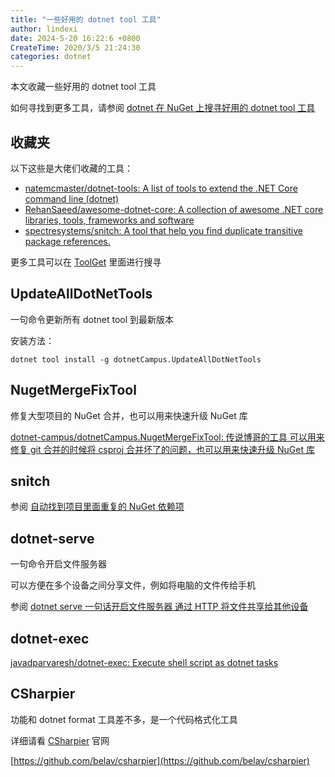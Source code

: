 ```yaml
---
title: "一些好用的 dotnet tool 工具"
author: lindexi
date: 2024-5-20 16:22:6 +0800
CreateTime: 2020/3/5 21:24:30
categories: dotnet
---
```


本文收藏一些好用的 dotnet tool 工具

<!--more-->


<!-- CreateTime:2020/3/5 21:24:30 -->

如何寻找到更多工具，请参阅 [dotnet 在 NuGet 上搜寻好用的 dotnet tool 工具](https://blog.lindexi.com/post/dotnet-%E5%9C%A8-NuGet-%E4%B8%8A%E6%90%9C%E5%AF%BB%E5%A5%BD%E7%94%A8%E7%9A%84-dotnet-tool-%E5%B7%A5%E5%85%B7.html )

## 收藏夹

以下这些是大佬们收藏的工具：

- [natemcmaster/dotnet-tools: A list of tools to extend the .NET Core command line (dotnet)](https://github.com/natemcmaster/dotnet-tools)
- [RehanSaeed/awesome-dotnet-core: A collection of awesome .NET core libraries, tools, frameworks and software](https://github.com/RehanSaeed/awesome-dotnet-core#tools)
- [spectresystems/snitch: A tool that help you find duplicate transitive package references.](https://github.com/spectresystems/snitch )

更多工具可以在 [ToolGet](https://www.toolget.net) 里面进行搜寻

## UpdateAllDotNetTools

一句命令更新所有 dotnet tool 到最新版本

安装方法：

```
dotnet tool install -g dotnetCampus.UpdateAllDotNetTools
```

## NugetMergeFixTool

修复大型项目的 NuGet 合并，也可以用来快速升级 NuGet 库

[dotnet-campus/dotnetCampus.NugetMergeFixTool: 传说博哥的工具 可以用来修复 git 合并的时候将 csproj 合并坏了的问题，也可以用来快速升级 NuGet 库](https://github.com/dotnet-campus/dotnetCampus.NugetMergeFixTool )


## snitch

参阅 [自动找到项目里面重复的 NuGet 依赖项](https://blog.lindexi.com/post/dotnet-tool-%E8%87%AA%E5%8A%A8%E6%89%BE%E5%88%B0%E9%A1%B9%E7%9B%AE%E9%87%8C%E9%9D%A2%E9%87%8D%E5%A4%8D%E7%9A%84-NuGet-%E4%BE%9D%E8%B5%96%E9%A1%B9.html )


## dotnet-serve

一句命令开启文件服务器

可以方便在多个设备之间分享文件，例如将电脑的文件传给手机

参阅 [dotnet serve 一句话开启文件服务器 通过 HTTP 将文件共享给其他设备](https://blog.lindexi.com/post/dotnet-serve-%E4%B8%80%E5%8F%A5%E8%AF%9D%E5%BC%80%E5%90%AF%E6%96%87%E4%BB%B6%E6%9C%8D%E5%8A%A1%E5%99%A8-%E9%80%9A%E8%BF%87-HTTP-%E5%B0%86%E6%96%87%E4%BB%B6%E5%85%B1%E4%BA%AB%E7%BB%99%E5%85%B6%E4%BB%96%E8%AE%BE%E5%A4%87.html )

## dotnet-exec

[javadparvaresh/dotnet-exec: Execute shell script as dotnet tasks](https://github.com/javadparvaresh/dotnet-exec )

## CSharpier

功能和 dotnet format 工具差不多，是一个代码格式化工具

详细请看 [CSharpier](https://csharpier.com/) 官网

[https://github.com/belav/csharpier](https://github.com/belav/csharpier)

